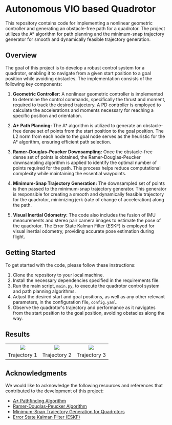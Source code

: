 # Autonomous VIO based Quadrotor

This repository contains code for implementing a nonlinear geometric controller and generating an obstacle-free path for a quadrotor. The project utilizes the A* algorithm for path planning and the minimum-snap trajectory generator for smooth and dynamically feasible trajectory generation.

## Overview

The goal of this project is to develop a robust control system for a quadrotor, enabling it to navigate from a given start position to a goal position while avoiding obstacles. The implementation consists of the following key components:

1. **Geometric Controller:** A nonlinear geometric controller is implemented to determine the control commands, specifically the thrust and moment, required to track the desired trajectory. A PD controller is employed to calculate the accelerations and moments necessary for reaching a specific position and orientation.

2. **A\* Path Planning:** The A* algorithm is utilized to generate an obstacle-free dense set of points from the start position to the goal position. The L2 norm from each node to the goal node serves as the heuristic for the A* algorithm, ensuring efficient path selection.

3. **Ramer-Douglas-Peucker Downsampling:** Once the obstacle-free dense set of points is obtained, the Ramer-Douglas-Peucker downsampling algorithm is applied to identify the optimal number of points required for the path. This process helps reduce computational complexity while maintaining the essential waypoints.

4. **Minimum-Snap Trajectory Generation:** The downsampled set of points is then passed to the minimum-snap trajectory generator. This generator is responsible for creating a smooth and dynamically feasible trajectory for the quadrotor, minimizing jerk (rate of change of acceleration) along the path.

5. **Visual Inertial Odometry:** The code also includes the fusion of IMU measurements and stereo pair camera images to estimate the pose of the quadrotor. The Error State Kalman Filter (ESKF) is employed for visual inertial odometry, providing accurate pose estimation during flight.

## Getting Started

To get started with the code, please follow these instructions:

1. Clone the repository to your local machine.
2. Install the necessary dependencies specified in the requirements file.
3. Run the main script, `main.py`, to execute the quadrotor control system and path planning algorithms.
4. Adjust the desired start and goal positions, as well as any other relevant parameters, in the configuration file, `config.yaml`.
5. Observe the quadrotor's trajectory and performance as it navigates from the start position to the goal position, avoiding obstacles along the way.

## Results

<table>
    <tr>
        <td align = "center"> <img src="./results/path_1.gif"></td>
        <td align = "center"> <img src="./results/path_2.gif"></td>
        <td align = "center"> <img src="./results/path_3.gif"></td>
    </tr>
    <tr>
        <td align = "center">Trajectory 1</td>
        <td align = "center">Trajectory 2</td>
        <td align = "center">Trajectory 3</td>
    </tr>
</table>

## Acknowledgments

We would like to acknowledge the following resources and references that contributed to the development of this project:

- [A* Pathfinding Algorithm](https://en.wikipedia.org/wiki/A*_search_algorithm)
- [Ramer-Douglas-Peucker Algorithm](https://en.wikipedia.org/wiki/Ramer%E2%80%93Douglas%E2%80%93Peucker_algorithm)
- [Minimum-Snap Trajectory Generation for Quadrotors](https://ieeexplore.ieee.org/abstract/document/5980409)
- [Error State Kalman Filter (ESKF)](https://ieeexplore.ieee.org/abstract/document/5980409)

